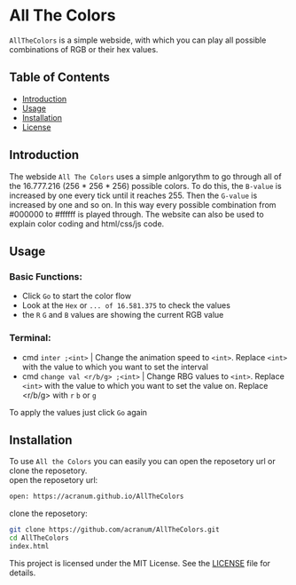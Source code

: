 # All The Colors

`AllTheColors` is a simple webside, with which you can play all possible combinations of RGB or their hex values. 

## Table of Contents

- [Introduction](#introduction)
- [Usage](#usage)
- [Installation](#installation)
- [License](#license)
## Introduction
The webside `All The Colors` uses a simple anlgorythm to go through all of the 16.777.216 (256 * 256 * 256) possible colors. To do this, the `B-value` is increased by one every tick until it reaches 255. Then the `G-value` is increased by one and so on. In this way every possible combination from #000000 to #ffffff is played through. The website can also be used to explain color coding and html/css/js code.

## Usage
### Basic Functions: 

+ Click `Go` to start the color flow
+ Look at the `Hex` or `... of 16.581.375` to check the values
+ the `R` `G` and `B` values are showing the current RGB value

### Terminal:

+ cmd `inter ;<int>` | Change the animation speed to `<int>`. Replace `<int>` with the value to which you want to set the interval
+ cmd `change val <r/b/g> ;<int>` | Change RBG values to `<int>`. Replace `<int>` with the value to which you want to set the value on. Replace <r/b/g> with `r` `b` or `g`

To apply the values just click `Go` again

## Installation

To use `All the Colors` you can easily you can open the reposetory url or clone the reposetory. <br>
open the reposetory url:

```bash
open: https://acranum.github.io/AllTheColors
```
clone the reposetory:
```bash
git clone https://github.com/acranum/AllTheColors.git
cd AllTheColors
index.html
```
This project is licensed under the MIT License. See the [LICENSE](https://github.com/acranum/AllTheColors/blob/main/LICENSE) file for details.

